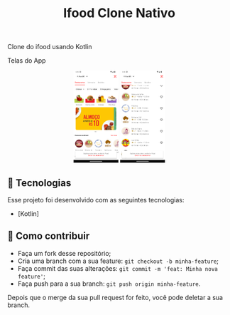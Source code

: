<h1 align="center">
    Ifood Clone Nativo
</h1>
<br>
<p>
Clone do ifood usando Kotlin
</p>

<p>Telas do App</p>
<p align="center">
    <img alt="Tela 1" src=".github/1.png" width="20%">
    <img alt="Tela 2" src=".github/2.png" width="20%">
</p>


## :rocket: Tecnologias

Esse projeto foi desenvolvido com as seguintes tecnologias:

- [Kotlin]

## 🤔 Como contribuir

- Faça um fork desse repositório;
- Cria uma branch com a sua feature: `git checkout -b minha-feature`;
- Faça commit das suas alterações: `git commit -m 'feat: Minha nova feature'`;
- Faça push para a sua branch: `git push origin minha-feature`.

Depois que o merge da sua pull request for feito, você pode deletar a sua branch.
